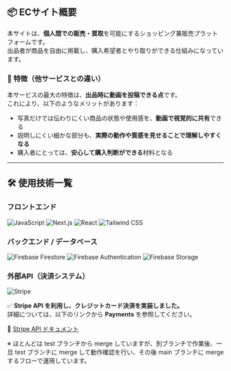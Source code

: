 ## 📦 ECサイト概要

本サイトは、**個人間での販売・買取**を可能にするショッピング兼販売プラットフォームです。  
出品者が商品を自由に掲載し、購入希望者とやり取りができる仕組みになっています。

### 🎥 特徴（他サービスとの違い）

本サービスの最大の特徴は、**出品時に動画を投稿できる点**です。  
これにより、以下のようなメリットがあります：

- 写真だけでは伝わりにくい商品の状態や使用感を、**動画で視覚的に共有**できる  
- 説明しにくい細かな部分も、**実際の動作や質感を見せることで理解しやすくなる**  
- 購入者にとっては、**安心して購入判断ができる**材料となる

---

## 🛠 使用技術一覧

### フロントエンド
<p>
  <img src="https://img.shields.io/badge/-JavaScript-F7DF1E.svg?logo=javascript&style=for-the-badge&logoColor=black" alt="JavaScript">
  <img src="https://img.shields.io/badge/-Next.js-000000.svg?logo=next.js&style=for-the-badge" alt="Next.js">
  <img src="https://img.shields.io/badge/-React-20232A?style=for-the-badge&logo=react&logoColor=61DAFB" alt="React">
  <img src="https://img.shields.io/badge/-TailwindCSS-38B2AC.svg?logo=tailwindcss&style=for-the-badge" alt="Tailwind CSS">
</p>

### バックエンド / データベース
<p>
  <img src="https://img.shields.io/badge/-Firebase Firestore-FFCA28.svg?logo=firebase&style=for-the-badge" alt="Firebase Firestore">
  <img src="https://img.shields.io/badge/-Firebase Authentication-FFCA28.svg?logo=firebase&style=for-the-badge" alt="Firebase Authentication">
  <img src="https://img.shields.io/badge/-Firebase Storage-FFCA28.svg?logo=firebase&style=for-the-badge" alt="Firebase Storage">
</p>

### 外部API（決済システム）
<p>
  <img src="https://img.shields.io/badge/-Stripe-008CDD.svg?logo=stripe&style=for-the-badge" alt="Stripe">
</p>

✅ **Stripe API を利用し、クレジットカード決済を実装しました。**  
詳細については、以下のリンクから **Payments** を参照してください。

🔗 [Stripe API ドキュメント](https://docs.stripe.com/?locale=ja-JP#products)

※ ほとんどは test ブランチから merge していますが、別ブランチで作業後、一旦 test ブランチに merge して動作確認を行い、その後 main ブランチに merge するフローで運用しています。
